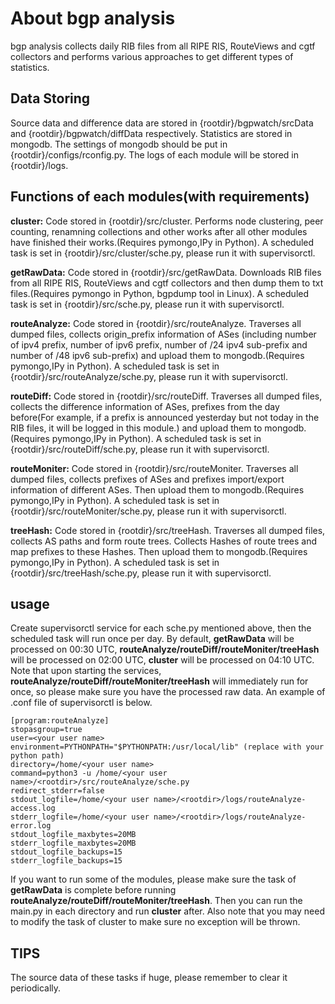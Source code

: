 # About bgp analysis

bgp analysis collects daily RIB files from all RIPE RIS, RouteViews and cgtf collectors and performs various approaches to get different types of statistics.

## Data Storing

Source data and difference data are stored in {rootdir}/bgpwatch/srcData and {rootdir}/bgpwatch/diffData respectively. Statistics are stored in mongodb. The settings of mongodb should be put in {rootdir}/configs/rconfig.py. The logs of each module will be stored in {rootdir}/logs.

## Functions of each modules(with requirements)

**cluster:** Code stored in {rootdir}/src/cluster. Performs node clustering, peer counting, renamning collections and other works after all other modules have finished their works.(Requires pymongo,IPy in Python). A scheduled task is set in {rootdir}/src/cluster/sche.py, please run it with supervisorctl.

**getRawData:** Code stored in {rootdir}/src/getRawData. Downloads RIB files from all RIPE RIS, RouteViews and cgtf collectors and then dump them to txt files.(Requires pymongo in Python, bgpdump tool in Linux). A scheduled task is set in {rootdir}/src/sche.py, please run it with supervisorctl.

**routeAnalyze:** Code stored in {rootdir}/src/routeAnalyze. Traverses all dumped files, collects origin_prefix information of ASes (including number of ipv4 prefix, number of ipv6 prefix, number of /24 ipv4 sub-prefix and number of /48 ipv6 sub-prefix) and upload them to mongodb.(Requires pymongo,IPy in Python). A scheduled task is set in {rootdir}/src/routeAnalyze/sche.py, please run it with supervisorctl.

**routeDiff:** Code stored in {rootdir}/src/routeDiff. Traverses all dumped files, collects the difference information of ASes, prefixes from the day before(For example, if a prefix is announced yesterday but not today in the RIB files, it will be logged in this module.) and upload them to mongodb.(Requires pymongo,IPy in Python). A scheduled task is set in {rootdir}/src/routeDiff/sche.py, please run it with supervisorctl.

**routeMoniter:** Code stored in {rootdir}/src/routeMoniter. Traverses all dumped files, collects prefixes of ASes and prefixes import/export information of different ASes. Then upload them to mongodb.(Requires pymongo,IPy in Python). A scheduled task is set in {rootdir}/src/routeMoniter/sche.py, please run it with supervisorctl.

**treeHash:** Code stored in {rootdir}/src/treeHash. Traverses all dumped files, collects AS paths and form route trees. Collects Hashes of route trees and map prefixes to these Hashes. Then upload them to mongodb.(Requires pymongo,IPy in Python). A scheduled task is set in {rootdir}/src/treeHash/sche.py, please run it with supervisorctl.

## usage

Create supervisorctl service for each sche.py mentioned above, then the scheduled task will run once per day. By default, **getRawData** will be processed on 00:30 UTC, **routeAnalyze/routeDiff/routeMoniter/treeHash** will be processed on 02:00 UTC, **cluster** will be processed on 04:10 UTC. Note that upon starting the services, **routeAnalyze/routeDiff/routeMoniter/treeHash** will immediately run for once, so please make sure you have the processed raw data. An example of .conf file of supervisorctl is below.

```
[program:routeAnalyze]
stopasgroup=true
user=<your user name>
environment=PYTHONPATH="$PYTHONPATH:/usr/local/lib" (replace with your python path)
directory=/home/<your user name>
command=python3 -u /home/<your user name>/<rootdir>/src/routeAnalyze/sche.py
redirect_stderr=false
stdout_logfile=/home/<your user name>/<rootdir>/logs/routeAnalyze-access.log
stderr_logfile=/home/<your user name>/<rootdir>/logs/routeAnalyze-error.log
stdout_logfile_maxbytes=20MB
stderr_logfile_maxbytes=20MB
stdout_logfile_backups=15
stderr_logfile_backups=15
```

If you want to run some of the modules, please make sure the task of **getRawData** is complete before running **routeAnalyze/routeDiff/routeMoniter/treeHash**. Then you can run the main.py in each directory and run **cluster** after. Also note that you may need to modify the task of cluster to make sure no exception will be thrown.

## TIPS

The source data of these tasks if huge, please remember to clear it periodically.
